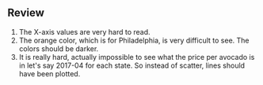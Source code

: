## Review
1. The X-axis values are very hard to read.
2. The orange color, which is for Philadelphia, is very difficult to see. The colors should be darker.
3. It is really hard, actually impossible to see what the price per avocado is in let's say 2017-04 for each state. 
So instead of scatter, lines should have been plotted.
